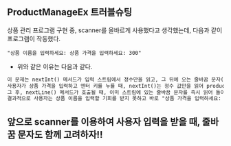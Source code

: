 ## ProductManageEx 트러블슈팅

상품 관리 프로그램 구현 중, scanner를 올바르게 사용했다고 생각했는데, 다음과 같이 프로그램이 작동했다. </br>

`"상품 이름을 입력하세요: 상품 가격을 입력하세요: 300"` </br>

- 위와 같은 이유는 다음과 같다.

```markdown
이 문제는 nextInt() 메서드가 입력 스트림에서 정수만을 읽고, 그 뒤에 오는 줄바꿈 문자(엔터 키 입력)를 소비하지 않기 때문에 발생합니다.
사용자가 상품 가격을 입력하고 엔터 키를 누를 때, nextInt()는 정수 값만을 읽어 productPrices[i]에 저장하고, 입력 스트림에 줄바꿈 문자가 남게 됩니다.
그 후, nextLine() 메서드가 호출될 때, 이미 스트림에 있는 줄바꿈 문자를 즉시 읽어 들이고, 사용자로부터 추가적인 입력을 받지 않고 빈 문자열을 반환합니다.
결과적으로 사용자는 상품 이름을 입력할 기회를 받지 못하고 바로 "상품 가격을 입력하세요: "라는 메시지가 출력됩니다.
```

## 앞으로 scanner를 이용하여 사용자 입력을 받을 때, 줄바꿈 문자도 함께 고려하자!!



